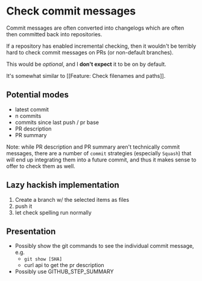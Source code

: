 # Check commit messages

Commit messages are often converted into changelogs which are often then committed back into repositories.

If a repository has enabled incremental checking, then it wouldn't be terribly hard to check commit messages on PRs (or non-default branches).

This would be *optional*, and I **don't expect** it to be on by default.

It's somewhat similar to [[Feature: Check filenames and paths]].

## Potential modes

* latest commit
* n commits
* commits since last push / pr base
* PR description
* PR summary

Note: while PR description and PR summary aren't technically commit messages, there are a number of `commit` strategies (especially `Squash`) that will end up integrating them into a future commit, and thus it makes sense to offer to check them as well.

## Lazy hackish implementation

1. Create a branch w/ the selected items as files
2. push it
3. let check spelling run normally

## Presentation

* Possibly show the git commands to see the individual commit message, e.g.
  - `git show [SHA]`
  - curl api to get the pr description
* Possibly use GITHUB_STEP_SUMMARY
